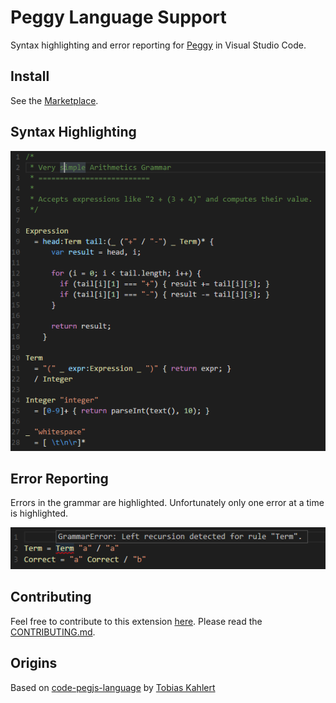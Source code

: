 Peggy Language Support
======================

Syntax highlighting and error reporting for [Peggy](http://peggyjs.org) in Visual Studio Code.

## Install

See the [Marketplace](https://marketplace.visualstudio.com/items?itemName=PeggyJS.peggy-language).

## Syntax Highlighting

![Syntax Highlighting](/images/highlighting.png)

## Error Reporting

Errors in the grammar are highlighted. Unfortunately only one error at a time is highlighted.

![Error Reporting](/images/error.png)

## Contributing

Feel free to contribute to this extension [here](https://github.com/peggyjs/code-peggy-language).
Please read the [CONTRIBUTING.md](/CONTRIBUTING.md).

## Origins

Based on [code-pegjs-language](https://github.com/SrTobi/code-pegjs-language) by [Tobias Kahlert](https://github.com/SrTobi)
